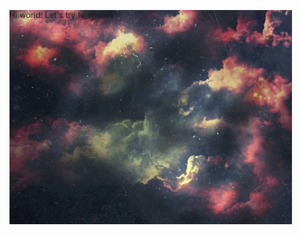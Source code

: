 <img  style="position:absolute; left:25%: top:50%" src="gif.gif"></img>
<div style="position:absolute; left:25%: top:50%"> Hi world! Let's try to update </div>
